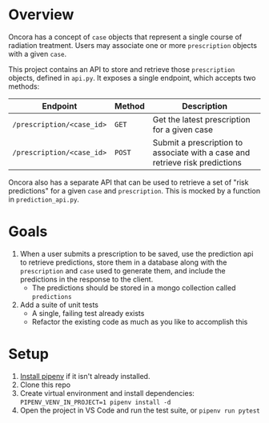 # Overview

Oncora has a concept of `case` objects that represent a single course of radiation treatment. Users may associate one or more `prescription` objects with a given `case`.

This project contains an API to store and retrieve those `prescription` objects, defined in `api.py`. It exposes a single endpoint, which accepts two methods:

| Endpoint                  | Method | Description                                                                  |
| ------------------------- | ------ | ---------------------------------------------------------------------------- |
| `/prescription/<case_id>` | `GET`  | Get the latest prescription for a given case                                 |
| `/prescription/<case_id>` | `POST` | Submit a prescription to associate with a case and retrieve risk predictions |

Oncora also has a separate API that can be used to retrieve a set of "risk predictions" for a given `case` and `prescription`. This is mocked by a function in `prediction_api.py`.

# Goals

1. When a user submits a prescription to be saved, use the prediction api to retrieve predictions, store them in a database along with the `prescription` and `case` used to generate them, and include the predictions in the response to the client.
   - The predictions should be stored in a mongo collection called `predictions`
1. Add a suite of unit tests
   - A single, failing test already exists
   - Refactor the existing code as much as you like to accomplish this

# Setup

1. [Install pipenv](https://pipenv.readthedocs.io/en/latest/install/#installing-pipenv) if it isn't already installed.
1. Clone this repo
1. Create virtual environment and install dependencies: `PIPENV_VENV_IN_PROJECT=1 pipenv install -d`
1. Open the project in VS Code and run the test suite, or `pipenv run pytest`
